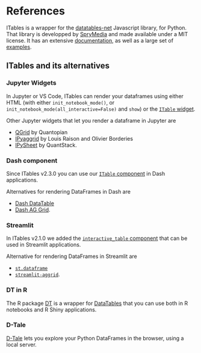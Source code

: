 # References

ITables is a wrapper for the [datatables-net](https://datatables.net) Javascript library, for Python. That library is developped by [SpryMedia](https://sprymedia.co.uk/) and made available under a MIT license. It has an extensive [documentation](https://datatables.net/manual/), as well as a large set of [examples](https://datatables.net/examples/index).

## ITables and its alternatives

### Jupyter Widgets

In Jupyter or VS Code, ITables can render your dataframes using either HTML (with either `init_notebook_mode()`, or `init_notebook_mode(all_interactive=False)` and `show`) or the [`ITable` widget](apps/widget.md).

Other Jupyter widgets that let you render a dataframe in Jupyter are
- [QGrid](https://github.com/quantopian/qgrid) by Quantopian
- [IPyaggrid](https://dgothrek.gitlab.io/ipyaggrid/) by Louis Raison and Olivier Borderies
- [IPySheet](https://github.com/QuantStack/ipysheet) by QuantStack.

### Dash component

Since ITables v2.3.0 you can use our [`ITable` component](apps/dash.md) in Dash applications.

Alternatives for rendering DataFrames in Dash are
- [Dash DataTable](https://dash.plotly.com/datatable)
- [Dash AG Grid](https://dash.plotly.com/dash-ag-grid).

### Streamlit

In ITables v2.1.0 we added the [`interactive_table` component](apps/streamlit.md) that can be used in Streamlit applications.

Alternative for rendering DataFrames in Streamlit are
- [`st.dataframe`](https://docs.streamlit.io/develop/api-reference/data/st.dataframe)
- [`streamlit-aggrid`](https://github.com/PablocFonseca/streamlit-aggrid).

### DT in R

The R package [DT](https://rstudio.github.io/DT/) is a wrapper for [DataTables](https://datatables.net/) that you can use both in R notebooks and R Shiny applications.

### D-Tale

[D-Tale](https://github.com/man-group/dtale) lets you explore your Python DataFrames in the browser, using a local server.
